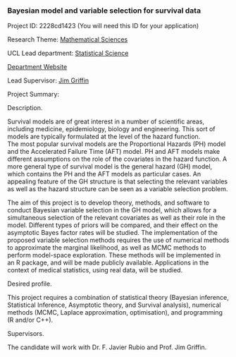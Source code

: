 ### Bayesian model and variable selection for survival data

Project ID: 2228cd1423
(You will need this ID for your application)

Research Theme: [Mathematical Sciences](../themes/mathematical-sciences.md)

UCL Lead department: [Statistical Science](../departments/statistical-science.md)

[Department Website](https://www.ucl.ac.uk/statistics)

Lead Supervisor: [Jim Griffin](https://profiles.ucl.ac.uk/71063)

Project Summary:

Description.

Survival models are of great interest in a number of scientific areas, including medicine, epidemiology, biology and engineering. This sort of models are typically formulated at the level of the hazard function.  
The most popular survival models are the Proportional Hazards (PH) model and the Accelerated Failure Time (AFT) model. PH and AFT models make different assumptions on the role of the covariates in the hazard function.  A more general type of survival model is the general hazard (GH) model, which contains the PH and the AFT models as particular cases. An appealing feature of the GH structure is that selecting the relevant variables as well as the hazard structure can be seen as a variable selection problem.

The aim of this project is to develop theory, methods, and software to conduct Bayesian variable selection in the GH  model, which allows for a simultaneous selection of the relevant covariates as well as their role in the model. Different types of priors will be compared, and their effect on the asymptotic Bayes factor rates will be studied. The implementation of the proposed variable selection methods requires the use of numerical methods to approximate the marginal likelihood, as well as MCMC methods to perform model-space exploration. These methods will be implemented in an R package, and will be made publicly available. Applications in the context of medical statistics, using real data, will be studied.

Desired profile. 

This project requires a combination of statistical theory (Bayesian inference, Statistical Inference, Asymptotic theory, and Survival analysis), numerical methods (MCMC, Laplace approximation, optimisation), and programming (R and/or C++). 

Supervisors.

The candidate will work with Dr. F. Javier Rubio and Prof. Jim Griffin.
